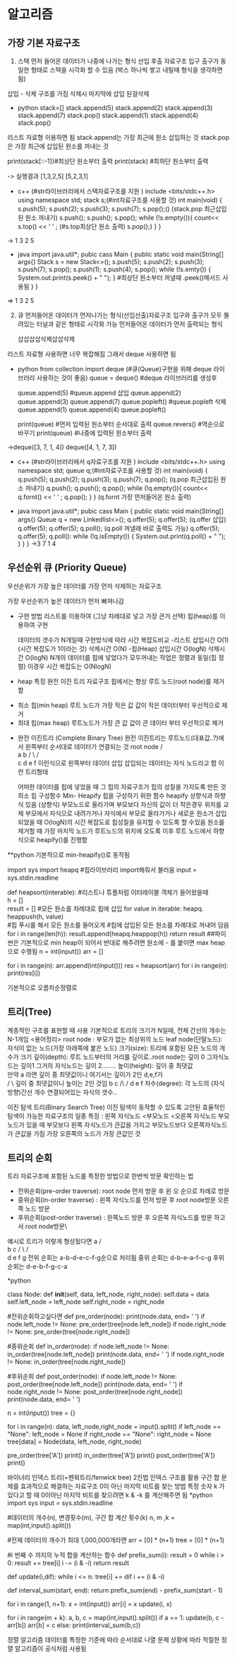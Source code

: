 # 알고리즘

## 가장 기본 자료구조
1. 스택
  먼저 들어온 데이터가 나중에 나가는 형식
  선입 후출 자료구조
  입구 출구가 동일한 형태로 스택을 시각화 할 수 있음
  (박스 하나씩 쌓고 내릴때 형식을 생각하면 됨)

삽입 - 삭제 구조를 가짐
삭제시 마지막에 삽입 된걸삭제

* python
stack=[]
stack.append(5)
stack.append(2)
stack.append(3)
stack.append(7)
stack.pop()
stack.append(1)
stack.append(4)
stack.pop()

리스트 자료형 이용하면 됨
stack.append는 가장 최근에 원소 삽입하는 것
stack.pop은 가장 최근에 삽입된 원소를 꺼내는 것

print(stack[::-1])#최상단 원소부터 출력
print(stack) #최하단 원소부터 출력

-> 실행결과
[1,3,2,5]
[5,2,3,1]

* c++ (#str라이브러리에서 스택자료구조를 지원 )
include <bits/stdc++.h>
using namespace std;
stack<int> s;(#int자료구조를 사용할 것)
int main(void) {
    s.push(5);
    s.push(2);
    s.push(3);
    s.push(7);
    s.pop();()          (stack.pop 최근삽입된 원소 꺼내기)
    s.push();
    s.push();
    s.pop();
    while (!s.empty()){ 
        count<< s.top() << ' ' ;  (#s.top최상단 원소 출력)
        s.pop();} }
}

-> 1 3 2 5

* java
  import java.util*;
  pubic cass Main {
      public static void main(String[] args{)
      Stack<Integer> s = new Stack<>();
      s.push(5);
      s.push(2);
      s.push(3);
      s.push(7);
      s.pop();
      s.push(1);
      s.push(4);
      s.pop();
      while (!s.emty()) {
          System.out.print(s.peek() + " ");
      }  #최상단 원소부터 꺼낼때 .peek()메서드 사용됨
   }
 }

 => 1 3 2 5

2. 큐
  먼저들어온 데이터가 먼저나가는 형식(선입선출)자료구조
  입구와 출구가 모두 뚤려있는 터널과 같은 형태로 시각화 가능
    먼저들어온 데이터가 먼저 출력되는 형식
    
    삽삽삽삽삭제삽삽삭제

리스트 자료형 사용하면 너무 복잡해짐
그래서 deque 사용하면 됨

* python
  from collection import deque
  (#큐(Queue)구현을 위해 deque 라이브러리 사용하는 것이 좋음)
  queue = deque() #deque 라이브러리를 생성후
  
  queue.append(5)  #queue.append 삽입
  queue.append(2)
  queue.append(3)
  queue.append(7)
  queue.popleft()  #queue.popleft 삭제
  queue.append(1)
  queue.append(4)
  queue.popleft()

  print(queue) #먼저 입력된 원소부터 순서대로 출력
  queue.revers() #역순으로 바꾸기
  print(queue) #나중에 입력된 원소부터 출력

->deque([3, 7, 1, 4])
  deque([4, 1, 7, 3])

* c++ (#str라이브러리에서 q자료구조를 지원 )
include <bits/stdc++.h>
using namespace std;
queue<int> q;(#int자료구조를 사용할 것)
int main(void) {
    q.push(5);
    q.push(2);
    q.push(3);
    q.push(7);
    q.pop();         (q.pop 최근삽입된 원소 꺼내기)
    q.push();
    q.push();
    q.pop();
    while (!q.empty()){ 
        count<< q.fornt() << ' ' ; 
        q.pop();
    } 
}
(q.fornt 가장 먼저들어온 원소 출력)

* java
  import java.util*;
  pubic cass Main {
      public static void main(String[] args{)
      Queue<Integer> q = new Linkedlist<>();
      q.offer(5);
      q.offer(5); (q.offer 삽입)
      q.offer(5);
      q.offer(5);
      q.poll();   (q.poll 꺼낼래 바로 출력도 가능)
      q.offer(5);
      q.offer(5);
      q.poll():
      while (!q.isEmpty()) {
          System.out.print(q.poll() + " ");
      }
   }
 }
->3 7 1 4

## 우선순위 큐 (Priority Queue)

우선순위가 가장 높은 데이터를 가장 먼저 삭제하는 자료구조

가장 우선순위가 높은 데이터가 먼저 빠져나감

- 구현 방법
  리스트를 이용하여 (그냥 차례대로 넣고 가장 큰거 선택)
  힙(heap)를 이용하여 구현

  데이터의 갯수가 N개일때 구현방식에 따라 시간 복잡도비교
  -리스트 삽입시간 O(1)(시간 복잡도가 1이라는 것) 
   삭제시간 O(N)
  -힙(Heap) 삽입시간 O(logN) 삭제시간 O(logN)
  N개의 데이터를 힙에 넣었다가 모두꺼내는 작업은 정렬과 동일(힙 정렬)
  이경우 시간 복잡도는 O(NlogN)

* heap 특징
  완전 이진 트리 자료구조
  힙에서는 항상 루트 노드(root node)를 제거함
- 최소 힙(min heap)
  루트 노드가 가장 작은 값
  값이 작은 데이터부터 우선적으로 제거
- 최대 힙(max heap)
  루트노드가 가장 큰 값
  값이 큰 데이터 부터 우선적으로 제거

* 완전 이진트리 (Complete Binary Tree)
  완전 이진트리는 루트노드(대표값..?)에서 왼쪽부터 순서대로 데이터가 연결되는 것
      root node
      /       \
    a           b
    / \         / \
  c   d        e    f
  이런식으로 왼쪽부터 데이터 삽입
  삽입되는 데이터는 자식 노드라고 함
  이런 트리형태

  어떠한 데이터를 힙에 넣었을 때 그 힙의 자료구조가 힙의 성질을 가지도록 만든 것
  최소 힙 구성함수 Min- Heapify
  힙을 구성하기 위한 함수 heapify
  상향식과 하향식 있음
  (상향식)
  부모노드로 올라가며 부모보다 자신의 값이 더 작은경우 위치를 교체
  부모에서 자식으로 내려가거나 자식에서 부모로 올라가거나
  새로운 원소가 삽입 되었을 때 O(logN)의 시간 복잡도로 힙성질을 유지할 수 있도록 할 수있음
  원소를 제거할 때 가장 마지막 노드가 루트노드의 위치에 오도록
  이후 루트 노드에서 하향식으로 heapify()를 진행함

**python 기본적으로 min-heapify()로 동작됨

import sys
import heapq #힙라이브러리 import해줘서 불러옴
input = sys.stdin.readline

def heapsort(interable): #리스트나 튜플처럼 이터레이블 객체가  들어왔을때     
    h = []             
    result = []
    #모든 원소를 차례대로 힙에 삽입
    for value in iterable:
        heapq. heappush(h, value)  
         #힙 푸시를 해서 모든 원소를 들어오게
    #힙에 삽입된 모든 원소를 차례대로 꺼내어 담음
    for i in range(len(h)):
        result.append(heapq.heappop(h))
    return result
##파이썬은 기본적으로 min heap이 되어서 반대로 해주려면 원소에 - 를 붙이면 max heap으로 수행됨
n = int(input())
arr = []

for i in range(n):
    arr.append(int(input()))
res  = heapsort(arr)
for i in range(n):
    print(res[i])

기본적으로 오름차순정렬로 

## 트리(Tree)
 계층적인 구조를 표현할 때 사용
기본적으로 트리의 크기가 N일때, 전체 간선의 개수는 N-1개임
<용어정리>
root node : 부모가 없는 최상위의 노드
leaf node(단말노드): 자식이 없는 노드(가장 아래쪽에 붙은 노드)
크기(size): 트리에 포함된 모든 노드의 개수가 크기
깊이(depth): 루트 노드부터의 거리를 깊이로..root node는 깊이 0 그자식노드는 깊이1 그거의 자식노드는 깊이 2........
높이(height): 깊이 중 최댓값  
만약 a      라면 깊이 중 최댓값이니 여기서는 깊이가 2인 d,e,f가  
    / \      깊이 중 최댓값이니 높이는 2인 것임
  b     c
  /\    /
d   e   f
차수(degree): 각 노드의 (자식방향)간선 개수
연결되어있는 자식의 갯수..

이진 탐색 트리(Binary Search Tree)
이진 탐색이 동작할 수 있도록 고안된 효율적인 탐색이 가능한 자료구조의 일종
특징 : 왼쪽 자식노드 <부모노드 <오른쪽 자식노드
부모 노드가 있을 때 부모보다 왼쪽 자식노드가 큰값을 가지고 부모노드보다 오른쪽자식노드가 큰값을 가짐
가장 오른쪽의 노드가 가장 큰값인 것

## 트리의 순회
트리 자료구조에 포함된 노드를 특정한 방법으로 한번씩 방문 확인하는 법
- 전위순회(pre-order traverse): root node 먼저 방문 후 왼 오 순으로 차례로 방문
- 중위순회(in-order traverse) : 왼쪽 자식노드를 먼저 방문 후 root node방문 오른쪽 노드 방문
- 후위순회(post-order traverse) : 왼쪽노드 방문 후 오른쪽 자식노드를 방문 하고서 root node방문\
  
예시로 트리가 이렇게 형성됬다면
          a
        /   \
      b       c
    /  \     /  \
   d    e   f    g
전위 순회는 a-b-d-e-c-f-g순으로 처리됨
중위 순회는 d-b-e-a-f-c-g
후위 순회는 d-e-b-f-g-c-a

*python

class Node:
    def __init__(self, data, left_node, right_node):
        self.data = data
        self.left_node = left_node
        self.right_node = right_node

#전위순회하고싶다면
def pre_order(node):
    print(node.data, end= ' ')
    if node.left_node != None:
        pre_order(tree[node.left_node])
    if node.right_node != None:
        pre_order(tree[node.right_node])

#중위순회
def in_order(node):
    if node.left_node != None:
        in_order(tree[node.left_node])
    print(node.data, end= ' ')
    if node.right_node != None:
        in_order(tree[node.right_node])

#후위순회
def post_order(node):
    if node.left_node != None:
        post_order(tree[node.left_node])
    print(node.data, end= ' ')
    if node.right_node != None:
        post_order(tree[node.right_node])
    print(node.data, end= ' ')

n = int(input())
tree = {}

for i in range(n):
    data, left_node,right_node = input().split()
    if left_node == "None":
        left_node = None
    if right_node == "None":
        right_node = None
    tree[data] = Node(data, left_node, right_node)

pre_order(tree['A'])
print()
in_order(tree['A'])
print()
post_order(tree['A'])
print()

바이너리 인덱스 트리(=펜윅트리/fenwick tree)
2진법 인덱스 구조를 활용
구간 합 문제를 효과적으로 해결하는 자료구조
0이 아닌 마지막 비트를 찾는 방법
특정 숫자 k 가 있다고 할 때 0이아닌 마지막 비트를 찾으려면
k & -k 를 계산해주면 됨
*python
import sys
input = sys.stdin.readline

#데이터의 개수(n), 변경횟수(m), 구간 합 계산 횟수(k)
n, m ,k = map(int,input().split())

#전체 데이터의 개수가 최대 1,000,000개라면
arr = [0] * (n+1)
tree = [0] * (n+1)

#i 번째 수 까지의 누적 합을 계산하는 함수
def prefix_sum(i):
    result = 0
    while i > 0:
        result += tree[i]
        i -= (i & -i)
    return result

def update(i,dif):
    while i <= n:
        tree[i] += dif
        i += (i & -i)

def interval_sum(start, end):
    return prefix_sum(end) - prefix_sum(start - 1)

for i in range(1, n+1):
    x = int(input())
    arr[i] = x
    update(i, x)

for i in range(m + k):
    a, b, c = map(int,input().split())
    if a == 1:
        update(b, c - arr[b])
        arr[b] = c
    else:
        print(interval_sum(b,c))

정렬 알고리즘
데이터를 특정한 기준에 따라 순서대로 나열
문제 상황에 따라 적절한 정렬 알고리즘이 공식처럼 사용됨
